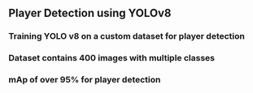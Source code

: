 ## Player Detection using YOLOv8

### Training YOLO v8 on a custom dataset for player detection



### Dataset contains 400 images with multiple classes



### mAp of over 95% for player detection
